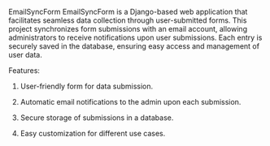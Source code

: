 EmailSyncForm
EmailSyncForm is a Django-based web application that facilitates seamless data collection through user-submitted forms. This project synchronizes form submissions with an email account, allowing administrators to receive notifications upon user submissions. Each entry is securely saved in the database, ensuring easy access and management of user data.

Features:

1. User-friendly form for data submission.

2. Automatic email notifications to the admin upon each submission.

3. Secure storage of submissions in a database.

4. Easy customization for different use cases.
